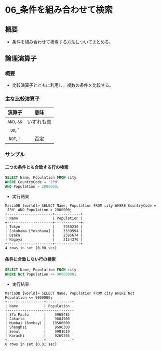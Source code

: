 06\_条件を組み合わせて検索
===

## 概要

- 条件を組み合わせて検索する方法についてまとめる。

## 論理演算子

### 概要

- 比較演算子とともに利用し，複数の条件を比較する。

### 主な比較演算子

|演算子     |意味        |
|:---------:|:----------:|
|`AND`, `&&`|いずれも真  |
|`OR`, `||` |いずれかが真|
|`NOT`, `!` |否定        |

### サンプル

#### 二つの条件とも合致する行の検索

```SQL
SELECT Name, Population FROM city 
WHERE CountryCode = 'JPN' 
AND Population > 2000000;
```

- 実行結果

```
MariaDB [world]> SELECT Name, Population FROM city WHERE CountryCode = 'JPN' AND Population > 2000000;
+---------------------+------------+
| Name                | Population |
+---------------------+------------+
| Tokyo               |    7980230 |
| Jokohama [Yokohama] |    3339594 |
| Osaka               |    2595674 |
| Nagoya              |    2154376 |
+---------------------+------------+
4 rows in set (0.00 sec)
```

#### 条件に合致しない行の検索

```SQL
SELECT Name, Population FROM city 
WHERE Not Population <= 90000000;
```

- 実行結果

```
MariaDB [world]> SELECT Name, Population FROM city WHERE Not Population <= 9000000;
+-----------------+------------+
| Name            | Population |
+-----------------+------------+
| S?o Paulo       |    9968485 |
| Jakarta         |    9604900 |
| Mumbai (Bombay) |   10500000 |
| Shanghai        |    9696300 |
| Seoul           |    9981619 |
| Karachi         |    9269265 |
+-----------------+------------+
6 rows in set (0.01 sec)
```
